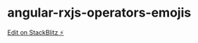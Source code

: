 # angular-rxjs-operators-emojis

[Edit on StackBlitz ⚡️](https://stackblitz.com/edit/angular-rxjs-operators-emojis)
